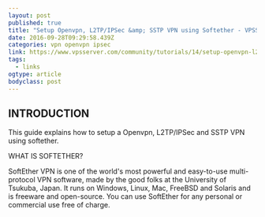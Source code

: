 ```yaml
---
layout: post 
published: true 
title: "Setup Openvpn, L2TP/IPSec &amp; SSTP VPN using Softether - VPSServer.com" 
date: 2016-09-28T09:29:58.439Z
categories: vpn openvpn ipsec  
link: https://www.vpsserver.com/community/tutorials/14/setup-openvpn-l2tp-ipsec-sstp-vpn-using-softether/ 
tags:
  - links
ogtype: article 
bodyclass: post 
---
```

## INTRODUCTION

This guide explains how to setup a Openvpn, L2TP/IPSec and SSTP VPN using softether.

WHAT IS SOFTETHER?

SoftEther VPN is one of the world's most powerful and easy-to-use multi-protocol VPN software, made by the good folks at the University of Tsukuba, Japan. It runs on Windows, Linux, Mac, FreeBSD and Solaris and is freeware and open-source. You can use SoftEther for any personal or commercial use free of charge.